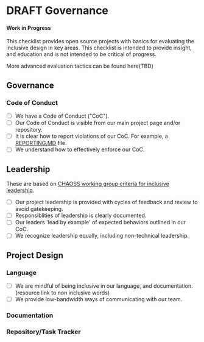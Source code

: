 # DRAFT Governance

#### Work in Progress

This checklist provides open source projects with basics for evaluating the inclusive design in key areas.  This checklist is intended 
to provide insight, and education and is not intended to be critical of progress.

More advanced evaluation tactics can be found here(TBD)

## Governance

### Code of Conduct

- [ ] We have a Code of Conduct ("CoC").
- [ ] Our Code of Conduct is visible from our main project page and/or repository.
- [ ] It is clear how to report violations of our CoC.  For example, a [REPORTING.MD](https://github.com/mozilla/repo-templates/blob/master/templates/REPORTING.md) file.
- [ ]  We understand how to effectively enforce our CoC.

## Leadership
These are based on [CHAOSS working group criteria for inclusive leadership](https://github.com/chaoss/wg-diversity-inclusion/blob/master/assets/leadership-principles.md).

- [ ] Our project leadership is provided with cycles of feedback and review to avoid gatekeeping.
- [ ]  Responsiblities of leadership is clearly documented.
- [ ] Our leaders 'lead by example' of expected behaviors outlined in our CoC.
- [ ]  We recognize leadership equally, including non-technical leadership.

## Project Design

### Language

- [ ] We are mindful of being inclusive in our language, and documentation. (resource link to non inclusive words)
- [ ] We provide low-bandwidth ways of communicating with our team.

### Documentation

### Repository/Task Tracker

